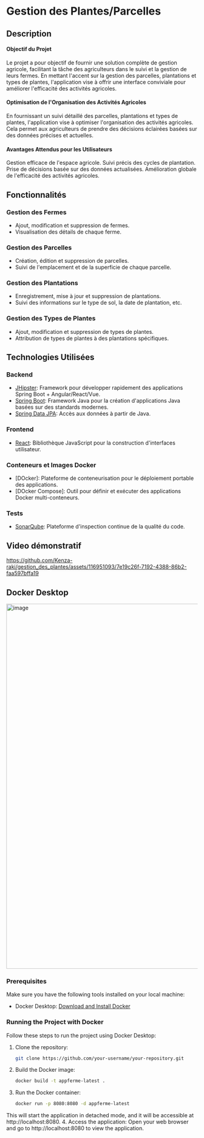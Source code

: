 # Gestion des Plantes/Parcelles
## Description
#### Objectif du Projet
Le projet a pour objectif de fournir une solution complète de gestion agricole, facilitant la tâche des agriculteurs dans le suivi et la gestion de leurs fermes. En mettant l'accent sur la gestion des parcelles, plantations et types de plantes, l'application vise à offrir une interface conviviale pour améliorer l'efficacité des activités agricoles.
#### Optimisation de l'Organisation des Activités Agricoles
En fournissant un suivi détaillé des parcelles, plantations et types de plantes, l'application vise à optimiser l'organisation des activités agricoles. Cela permet aux agriculteurs de prendre des décisions éclairées basées sur des données précises et actuelles.
#### Avantages Attendus pour les Utilisateurs
Gestion efficace de l'espace agricole.
Suivi précis des cycles de plantation.
Prise de décisions basée sur des données actualisées.
Amélioration globale de l'efficacité des activités agricoles.
## Fonctionnalités

### Gestion des Fermes
- Ajout, modification et suppression de fermes.
- Visualisation des détails de chaque ferme.

### Gestion des Parcelles
- Création, édition et suppression de parcelles.
- Suivi de l'emplacement et de la superficie de chaque parcelle.

### Gestion des Plantations
- Enregistrement, mise à jour et suppression de plantations.
- Suivi des informations sur le type de sol, la date de plantation, etc.

### Gestion des Types de Plantes
- Ajout, modification et suppression de types de plantes.
- Attribution de types de plantes à des plantations spécifiques.
## Technologies Utilisées
### Backend
- [JHipster](https://www.jhipster.tech/): Framework pour développer rapidement des applications Spring Boot + Angular/React/Vue.
- [Spring Boot](https://spring.io/projects/spring-boot): Framework Java pour la création d'applications Java basées sur des standards modernes.
- [Spring Data JPA](https://spring.io/projects/spring-data-jpa): Accès aux données à partir de Java.

### Frontend
- [React](https://reactjs.org/): Bibliothèque JavaScript pour la construction d'interfaces utilisateur.
### Conteneurs et Images Docker
- [DOcker]: Plateforme de conteneurisation pour le déploiement portable des applications.
- [DOcker Compose]: Outil pour définir et exécuter des applications Docker multi-conteneurs.
### Tests
- [SonarQube](https://www.sonarqube.org/): Plateforme d'inspection continue de la qualité du code.
## Video démonstratif


https://github.com/Kenza-raki/gestion_des_plantes/assets/116951093/7e19c26f-7192-4388-86b2-faa597bffa19


## Docker Desktop
<img width="960" alt="image" src="https://github.com/Kenza-raki/gestion_des_plantes/assets/116951093/4c3df6bd-1105-4381-bf43-4fd7421e9f71">

### Prerequisites
Make sure you have the following tools installed on your local machine:

- Docker Desktop: [Download and Install Docker](https://www.docker.com/products/docker-desktop)

### Running the Project with Docker

Follow these steps to run the project using Docker Desktop:

1. Clone the repository:

   ```bash
   git clone https://github.com/your-username/your-repository.git
2. Build the Docker image:
   ```bash
   docker build -t appferme-latest .
3. Run the Docker container:
   ```bash
   docker run -p 8080:8080 -d appferme-latest
This will start the application in detached mode, and it will be accessible at http://localhost:8080.
4. Access the application:
Open your web browser and go to http://localhost:8080 to view the application.
